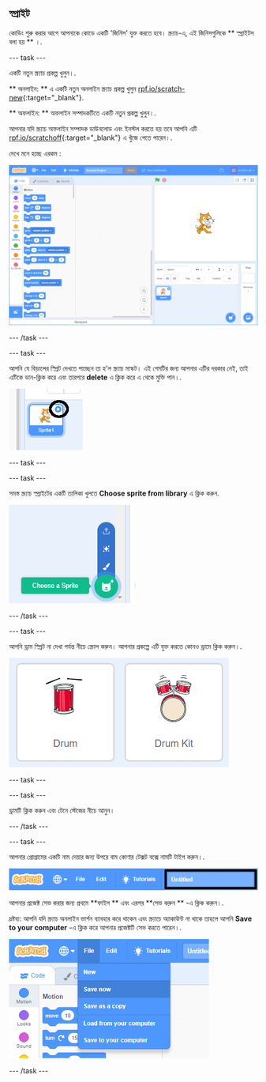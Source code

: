 ## স্প্রাইট

কোডিং শুরু করার আগে আপনাকে কোডে একটি 'জিনিস' যুক্ত করতে হবে। স্ক্র্যাচ-এ, এই জিনিসগুলিকে ** স্প্রাইটস বলা হয় ** ।.

\--- task \---

একটি নতুন স্ক্র্যাচ প্রকল্প খুলুন।.

** অনলাইন: ** এ একটি নতুন অনলাইন স্ক্র্যাচ প্রকল্প খুলুন [rpf.io/scratch-new](http://rpf.io/scratch-new){:target="_blank"}.

** অফলাইন: ** অফলাইন সম্পাদকটিতে একটি নতুন প্রকল্প খুলুন।.

আপনার যদি স্ক্র্যাচ অফলাইন সম্পাদক ডাউনলোড এবং ইনস্টল করতে হয় তবে আপনি এটি [rpf.io/scratchoff](http://rpf.io/scratchoff){:target="_blank"} এ খুঁজে পেতে পারেন।.

দেখে মনে হচ্ছে এরকম :

![স্ক্রিনশট](images/band-scratch.png)

\--- /task \---

\--- task \---

আপনি যে বিড়ালের স্প্রিট দেখতে পাচ্ছেন তা হ'ল স্ক্র্যাচ মাস্কট। এই গেমটির জন্য আপনার এটির দরকার নেই, তাই এটিকে ডান-ক্লিক করে এবং তারপরে **delete** এ ক্লিক করে এ থেকে মুক্তি পান।.

![স্ক্রিনশট](images/band-delete-annotated.png)

\--- task \---

\--- task \---

সমস্ত স্ক্র্যাচ স্প্রাইটের একটি তালিকা খুলতে **Choose sprite from library** এ ক্লিক করুন.

![স্ক্রিনশট](images/band-sprite-library.png)

\--- /task \---

\--- task \---

আপনি ড্রাম স্প্রিট না দেখা পর্যন্ত নীচে স্ক্রোল করুন। আপনার প্রকল্পে এটি যুক্ত করতে কোনও ড্রামে ক্লিক করুন।.

![স্ক্রিনশট](images/band-sprite-drum.png)

\--- task \---

\--- task \---

ড্রামটি ক্লিক করুন এবং টেনে স্টেজের নীচে আনুন।

\--- /task \---

\--- task \---

আপনার প্রোগ্রামের একটি নাম দেয়ার জন্য উপরে বাম কোণার টেক্সট বক্সে নামটি টাইপ করুন।.

![নাম](images/band-name-annotated.png)

আপনার প্রজেক্ট সেভ করার জন্য প্রথমে **ফাইল ** এবং এরপর **সেভ করুন ** -এ ক্লিক করুন।.

দ্রষ্টব্য: আপনি যদি স্ক্র্যাচ অনলাইন ভার্শন ব্যাবহার করে থাকেন এবং স্ক্র্যাচে অ্যাকাউন্ট না থাকে তাহলে আপনি **Save to your computer** -এ ক্লিক করে আপনার প্রজেক্টটি সেভ করতে পারেন।.

![স্ক্রিনশট](images/band-save.png)

\--- /task \---
